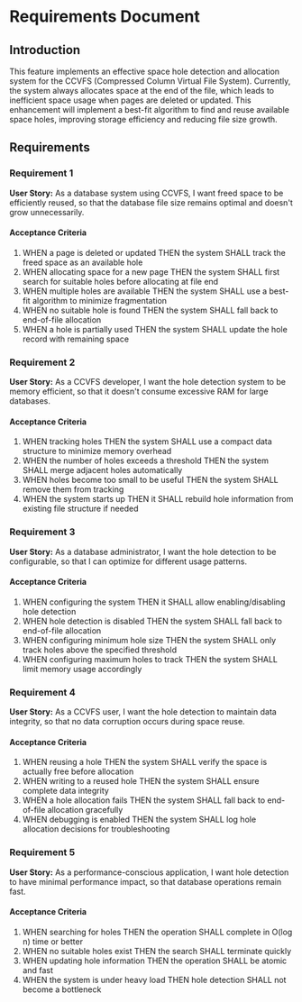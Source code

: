 # Requirements Document

## Introduction

This feature implements an effective space hole detection and allocation system for the CCVFS (Compressed Column Virtual File System). Currently, the system always allocates space at the end of the file, which leads to inefficient space usage when pages are deleted or updated. This enhancement will implement a best-fit algorithm to find and reuse available space holes, improving storage efficiency and reducing file size growth.

## Requirements

### Requirement 1

**User Story:** As a database system using CCVFS, I want freed space to be efficiently reused, so that the database file size remains optimal and doesn't grow unnecessarily.

#### Acceptance Criteria

1. WHEN a page is deleted or updated THEN the system SHALL track the freed space as an available hole
2. WHEN allocating space for a new page THEN the system SHALL first search for suitable holes before allocating at file end
3. WHEN multiple holes are available THEN the system SHALL use a best-fit algorithm to minimize fragmentation
4. WHEN no suitable hole is found THEN the system SHALL fall back to end-of-file allocation
5. WHEN a hole is partially used THEN the system SHALL update the hole record with remaining space

### Requirement 2

**User Story:** As a CCVFS developer, I want the hole detection system to be memory efficient, so that it doesn't consume excessive RAM for large databases.

#### Acceptance Criteria

1. WHEN tracking holes THEN the system SHALL use a compact data structure to minimize memory overhead
2. WHEN the number of holes exceeds a threshold THEN the system SHALL merge adjacent holes automatically
3. WHEN holes become too small to be useful THEN the system SHALL remove them from tracking
4. WHEN the system starts up THEN it SHALL rebuild hole information from existing file structure if needed

### Requirement 3

**User Story:** As a database administrator, I want the hole detection to be configurable, so that I can optimize for different usage patterns.

#### Acceptance Criteria

1. WHEN configuring the system THEN it SHALL allow enabling/disabling hole detection
2. WHEN hole detection is disabled THEN the system SHALL fall back to end-of-file allocation
3. WHEN configuring minimum hole size THEN the system SHALL only track holes above the specified threshold
4. WHEN configuring maximum holes to track THEN the system SHALL limit memory usage accordingly

### Requirement 4

**User Story:** As a CCVFS user, I want the hole detection to maintain data integrity, so that no data corruption occurs during space reuse.

#### Acceptance Criteria

1. WHEN reusing a hole THEN the system SHALL verify the space is actually free before allocation
2. WHEN writing to a reused hole THEN the system SHALL ensure complete data integrity
3. WHEN a hole allocation fails THEN the system SHALL fall back to end-of-file allocation gracefully
4. WHEN debugging is enabled THEN the system SHALL log hole allocation decisions for troubleshooting

### Requirement 5

**User Story:** As a performance-conscious application, I want hole detection to have minimal performance impact, so that database operations remain fast.

#### Acceptance Criteria

1. WHEN searching for holes THEN the operation SHALL complete in O(log n) time or better
2. WHEN no suitable holes exist THEN the search SHALL terminate quickly
3. WHEN updating hole information THEN the operation SHALL be atomic and fast
4. WHEN the system is under heavy load THEN hole detection SHALL not become a bottleneck